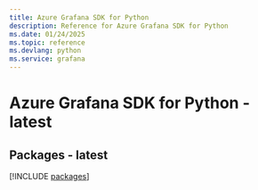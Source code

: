 ```yaml
---
title: Azure Grafana SDK for Python
description: Reference for Azure Grafana SDK for Python
ms.date: 01/24/2025
ms.topic: reference
ms.devlang: python
ms.service: grafana
---
```

# Azure Grafana SDK for Python - latest
## Packages - latest
[!INCLUDE [packages](grafana-index.md)]